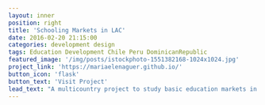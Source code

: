 ```yaml
---
layout: inner
position: right
title: 'Schooling Markets in LAC'
date: 2016-02-20 21:15:00
categories: development design
tags: Education Development Chile Peru DominicanRepublic
featured_image: '/img/posts/istockphoto-1551382168-1024x1024.jpg'
project_link: 'https://mariaelenaguer.github.io/'
button_icon: 'flask'
button_text: 'Visit Project'
lead_text: "A multicountry project to study basic education markets in developing countries"
---
```


